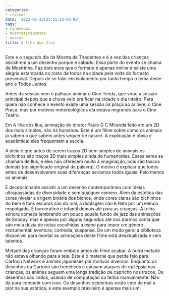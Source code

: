 ```yaml
---
categories:
- reviews
date: '2023-01-22T23:55:55-03:00'
tags:
- cinemaqui
- mostratiradentes
- movies
title: A Ilha dos Ilus
---
```


Este é o segundo dia da Mostra de Tiradentes e é a vez das crianças assistirem a um desenho porque é sábado. Essa parte do evento se chama de Mostrinha. Faz dois anos que o formato é apenas online e existe uma alegria estampada no rosto de todos na cidade pela volta do formato presencial. Depois de se falar em isolamento por tanto tempo o tema deste ano é Todos Juntos.

Antes da sessão vem o palhaço animar o Cine Tenda, que virou a sessão principal depois que a chuva veio pra ficar na cidade o dia inteiro. Para quem não conhece o evento existe uma sessão na praça ao ar livre, o Cine Praça, mas por motivos metereológicos ela estava migrando para o Cine Teatro.

Em A Ilha dos Ilus, animação do diretor Paulo G C Miranda feito em um 2D dos mais simples, não há humanos. Este é um filme sobre como os animais já sabem o que sabem antes sequer de nascer. A explicação é óbvia e acadêmica: eles frequentam a escola.

A ideia é que antes de serem traços 2D bem simples de animais os bichinhos são traços 2D mais simples ainda de humanoides. Esses seres se chamam de Ilus, e eles não oferecem muito à imaginação, pois são toscos demais (no significado original da palavra). O motivo é explicar que todos antes de desenvolverem suas diferenças seríamos todos iguais. Pelo menos os animais.

É decepcionante assistir a um desenho contemporâneo com ideias ultrapassadas de diversidade e sem qualquer esmero. Além da estética das cores nivelar a origem binária dos bichos, onde cores claras são bichinhos do bem e tons escuros são do mal, a dublagem não é feita por um elenco empolgado. É burocrático e infantil demais até para as crianças. A trilha sonora começa lembrando um pouco aquele fundo de jazz das animações de Snoopy, mas é apenas por alguns segundos até nos darmos conta que são meia dúzia de notas escolhidas a esmo para impor um gênero instrumental: aventura, comédia, suspense. De um modo geral a biblioteca disponível para montar as animações deste filme está desatualizada e sem talentos.

Metade das crianças foram embora antes do filme acabar. A outra metade não estava olhando para a tela. Este é o material que perde feio para Cartoon Network e animes japoneses por motivos diversos. Enquanto os desenhos da Cartoon são frenéticos e causam ataques de epilepsia nas crianças, os animes seguem uma longa tradição de capricho nos traços. Os desenhos são lindos, usando de computação ou feitos manualmente. Não dá para competir com isso. Os desenhos ocidentais estão indo de mal a pior na sua estética, e este exemplo brasileiro é apenas mais um.